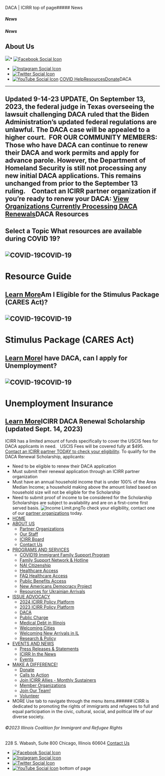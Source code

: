 
DACA | ICIRR
top of page##### News
##### News
##### News
About Us
--------
[![](https://static.wixstatic.com/media/aec63a_8815cbc55c30492bb7f74e734e7d1815~mv2.png/v1/crop/x_0,y_2,w_600,h_131/fill/w_460,h_96,al_c,q_85,usm_0.66_1.00_0.01,enc_auto/aec63a_8815cbc55c30492bb7f74e734e7d1815~mv2.png)](https://www.icirr.org)* [![Facebook Social Icon]()](http://www.facebook.com/ICIRR)
* [![Instagram Social Icon]()](https://www.instagram.com/ICIRR_IL/)
* [![Twitter Social Icon]()](https://twitter.com/icirr?lang=en)
* [![YouTube Social  Icon]()](https://www.youtube.com/user/icirr)
[COVID Help](https://www.icirr.org/covid-19-resource-guide)[Resources](https://www.icirr.org/resources)[Donate](https://illinoiscoalitionforimmigrantandrefugeerights-bloom.kindful.com/?campaign=1242232)DACA
----
Updated 9-14-23
UPDATE, On September 13, 2023, the federal judge in Texas overseeing the lawsuit challenging DACA ruled that the Biden Administration’s updated federal regulations are unlawful. The DACA case will be appealed to a higher court.
​
FOR OUR COMMUNITY MEMBERS: Those who have DACA can continue to renew their DACA and work permits and apply for advance parole. However, the Department of Homeland Security is still not processing any new initial DACA applications. This remains unchanged from prior to the September 13 ruling. 
 
Contact an ICIRR partner organization if you’re ready to renew your DACA:
[View Organizations Currently Processing DACA Renewals](https://docs.google.com/spreadsheets/d/1R3mcryL3Ktn2YSWpD6DinoXy2Sxs64fo/edit#gid=1820221193)DACA Resources
--------------
Select a Topic
What resources are available during COVID 19?
---------------------------------------------
![COVID-19](https://static.wixstatic.com/media/0d8f89_db4ab5708f054a898d4f7d1d7c796d1a~mv2.png)COVID-19
--------
Resource Guide
==============
[Learn More](https://docs.google.com/document/d/1_FkBlQh4AIuGm3_rQAVBIHmDM-j5cxatvnIoxEIbmCc/edit)Am I Eligible for the Stimulus Package (CARES Act)?
---------------------------------------------------
![COVID-19](https://static.wixstatic.com/media/0d8f89_db4ab5708f054a898d4f7d1d7c796d1a~mv2.png)COVID-19
--------
Stimulus Package (CARES Act)
============================
[Learn More](https://www.canva.com/design/DAD3As3AKXo/nB5bNV0q3s8CzNKPqnPE9w/view)I have DACA, can I apply for Unemployment?
------------------------------------------
![COVID-19](https://static.wixstatic.com/media/0d8f89_db4ab5708f054a898d4f7d1d7c796d1a~mv2.png)COVID-19
--------
Unemployment Insurance
======================
[Learn More](https://www.canva.com/design/DAD3As3AKXo/nB5bNV0q3s8CzNKPqnPE9w/view)ICIRR DACA Renewal Scholarship (updated Sept. 14, 2023)
-------------------------------------------------------
ICIRR has a limited amount of funds specifically to cover the USCIS fees for DACA applicants in need.
 
USCIS Fees will be covered fully at $495. [Contact an ICIRR partner TODAY to check your eligibility](https://docs.google.com/spreadsheets/d/1R3mcryL3Ktn2YSWpD6DinoXy2Sxs64fo/edit?usp=sharing&ouid=103027007233106694871&rtpof=true&sd=true).
To qualify for the DACA Renewal Scholarship, applicants:
* Need to be eligible to renew their DACA application
* Must submit their renewal application through an ICIRR partner organization
* Must have an annual household income that is under 100% of the Area Median Income; a household making above the amount listed based on household size will not be eligible for the Scholarship
* Need to submit proof of income to be considered for the Scholarship
​
Scholarships are subject to availability and are on a first-come first served basis.
![Income Limit.png](https://static.wixstatic.com/media/f9e919_336da5bfa27f4619bbadfb4f9d0d92ac~mv2.png/v1/fill/w_120,h_74,al_c,q_85,usm_0.66_1.00_0.01,blur_2,enc_auto/Income%20Limit.png)To check your eligibility, contact one of our [partner organizations](https://docs.google.com/spreadsheets/d/1R3mcryL3Ktn2YSWpD6DinoXy2Sxs64fo/edit?usp=sharing&ouid=103027007233106694871&rtpof=true&sd=true) today. 
* [HOME](https://www.icirr.org)
* [ABOUT US](https://www.icirr.org/about)
	+ [Partner Organizations](https://www.icirr.org/partner-organizations)
	+ [Our Staff](https://www.icirr.org/our-staff)
	+ [ICIRR Board](https://www.icirr.org/icirr-board)
	+ [Contact Us](https://www.icirr.org/contact)
* [PROGRAMS AND SERVICES](https://www.icirr.org/programs-and-services)
	+ [COVID19 Immigrant Family Support Program](https://www.icirr.org/covidil)
	+ [Family Support Network & Hotline](https://www.icirr.org/fsn)
	+ [NAI Citizenship](https://www.icirr.org/nai)
	+ [Healthcare Access](https://www.icirr.org/healthcare-access)
	+ [FAQ Healthcare Access](https://www.icirr.org/healthcare-faq)
	+ [Public Benefits Access](https://www.icirr.org/public-benefits-access)
	+ [New Americans Democracy Project](https://www.icirr.org/new-americans-democracy-project)
	+ [Resources for Ukrainian Arrivals](https://www.icirr.org/ukrainian-arrivals)
* [ISSUE ADVOCACY](https://www.icirr.org/issue-advocacy)
	+ [2024 ICIRR Policy Platform](https://www.icirr.org/2024-platform)
	+ [2023 ICIRR Policy Platform](https://www.icirr.org/2023-platform)
	+ [DACA](https://www.icirr.org/daca)
	+ [Public Charge](https://www.icirr.org/publiccharge)
	+ [Medical Debt in Illinois](https://www.icirr.org/ilmedicaldebt)
	+ [Welcoming Cities](https://www.icirr.org/welcoming-cities)
	+ [Welcoming New Arrivals in IL](https://www.icirr.org/newarrivals)
	+ [Research & Policy](https://www.icirr.org/research-and-policy)
* [EVENTS AND NEWS](https://www.icirr.org/events-and-news-1)
	+ [Press Releases & Statements](https://www.icirr.org/press)
	+ [ICIRR In the News](https://www.icirr.org/news)
	+ [Events](https://www.icirr.org/event)
* [MAKE A DIFFERENCE!](https://www.icirr.org/make-a-difference)
	+ [Donate](https://illinoiscoalitionforimmigrantandrefugeerights-bloom.kindful.com/)
	+ [Calls to Action](https://www.icirr.org/calls-to-action)
	+ [Join ICIRR Allies - Monthly Sustainers](https://illinoiscoalitionforimmigrantandrefugeerights-bloom.kindful.com/?campaign=1258485)
	+ [Member Organizations](https://www.icirr.org/become-a-member-organization)
	+ [Join Our Team!](https://www.icirr.org/join-our-team)
	+ [Volunteer](https://www.icirr.org/volunteer)
* MORE
Use tab to navigate through the menu items.###### ICIRR is dedicated to promoting the rights of immigrants and refugees to full and equal participation in the civic, cultural, social, and political life of our diverse society.
###### ©2023 Illinois Coalition for Immigrant and Refugee Rights
228 S. Wabash, Suite 800
Chicago, Illinois 60604
[Contact Us](https://www.icirr.org/contact)
* [![Facebook Social Icon]()](http://www.facebook.com/ICIRR)
* [![Instagram Social Icon]()](https://www.instagram.com/ICIRR_IL/)
* [![Twitter Social Icon]()](https://twitter.com/icirr?lang=en)
* [![YouTube Social  Icon]()](https://www.youtube.com/user/icirr)
bottom of page

